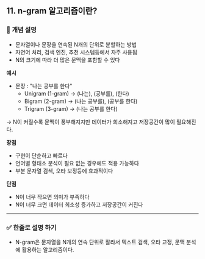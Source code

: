 ## 11. n-gram 알고리즘이란?

### 🧠 개념 설명
- 문자열이나 문장을 연속된 N개의 단위로 분할하는 방법
- 자연어 처리, 검색 엔진, 추천 시스템등에서 자주 사용됨
- N의 크기에 따라 더 많은 문맥을 포함할 수 있다

**예시**
- 문장 : "나는 공부를 한다"
  - Unigram (1-gram) -> (나는), (공부를), (한다)
  - Bigram (2-gram) -> (나는 공부를), (공부를 한다)
  - Trigram (3-gram) -> (나는 공부를 한다)

-> N이 커질수록 문맥이 풍부해지지만 데이터가 희소해지고 저장공간이 많이 필요해진다.

**장점**
- 구현이 단순하고 빠르다
- 언어별 형태소 분석이 필요 없는 경우에도 적용 가능하다
- 부분 문자열 검색, 오타 보정등에 효과적이다

**단점**
- N이 너무 작으면 의미가 부족하다
- N이 너무 크면 데이터 희소성 증가하고 저장공간이 커진다

---
### ✅ 한줄로 설명 하기
- N-gram은 문자열을 N개의 연속 단위로 잘라서 텍스트 검색, 오타 교정, 문맥 분석에 활용하는 알고리즘이다.
